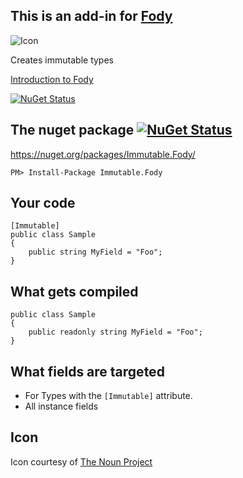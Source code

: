 ## This is an add-in for [Fody](https://github.com/Fody/Fody/) 

![Icon](https://raw.github.com/Fody/Immutable/master/Icons/package_icon.png)

Creates immutable types

[Introduction to Fody](http://github.com/Fody/Fody/wiki/SampleUsage)

[![NuGet Status](https://img.shields.io/gitter/room/fody/fody.svg?style=flat)](https://gitter.im/Fody/Fody)

## The nuget package  [![NuGet Status](http://img.shields.io/nuget/v/Immutable.Fody.svg?style=flat)](https://www.nuget.org/packages/Immutable.Fody/)

https://nuget.org/packages/Immutable.Fody/

    PM> Install-Package Immutable.Fody

## Your code

    [Immutable]
    public class Sample
    {
        public string MyField = "Foo";
    }

## What gets compiled

    public class Sample
    {
        public readonly string MyField = "Foo";
    }
    
## What fields are targeted 

 * For Types with the `[Immutable]` attribute.
 * All instance fields
 

## Icon

Icon courtesy of [The Noun Project](http://thenounproject.com)
